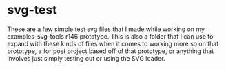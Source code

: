 # svg-test

These are a few simple test svg files that I made while working on my examples-svg-tools r146 prototype. This is also a folder that I can use to expand with these kinds of files when it comes to working more so on that prototype, a for post project based off of that prototype, or anything that involves just simply testing out or using the SVG loader.